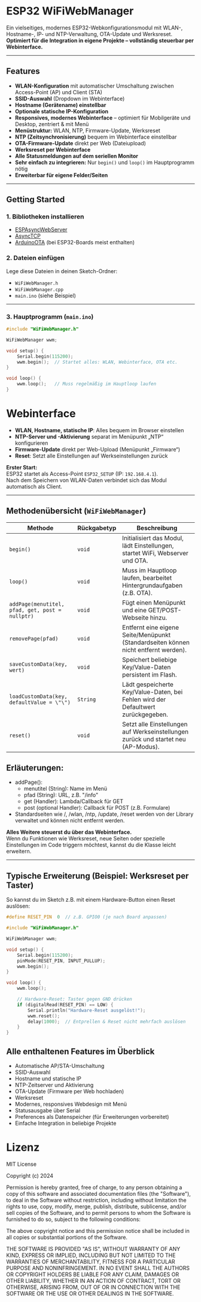 # ESP32 WiFiWebManager

Ein vielseitiges, modernes ESP32-Webkonfigurationsmodul mit WLAN-, Hostname-, IP- und NTP-Verwaltung, OTA-Update und Werksreset.  
**Optimiert für die Integration in eigene Projekte – vollständig steuerbar per Webinterface.**

---

## Features

- **WLAN-Konfiguration** mit automatischer Umschaltung zwischen Access-Point (AP) und Client (STA)
- **SSID-Auswahl** (Dropdown im Webinterface)
- **Hostname (Gerätename) einstellbar**
- **Optionale statische IP-Konfiguration**
- **Responsives, modernes Webinterface** – optimiert für Mobilgeräte und Desktop, zentriert & mit Menü
- **Menüstruktur:** WLAN, NTP, Firmware-Update, Werksreset
- **NTP (Zeitsynchronisierung)** bequem im Webinterface einstellbar
- **OTA-Firmware-Update** direkt per Web (Dateiupload)
- **Werksreset per Webinterface**
- **Alle Statusmeldungen auf dem seriellen Monitor**
- **Sehr einfach zu integrieren:** Nur `begin()` und `loop()` im Hauptprogramm nötig
- **Erweiterbar für eigene Felder/Seiten**

---

## Getting Started

### 1. **Bibliotheken installieren**

- [ESPAsyncWebServer](https://github.com/me-no-dev/ESPAsyncWebServer)
- [AsyncTCP](https://github.com/me-no-dev/AsyncTCP)
- [ArduinoOTA](https://github.com/esp8266/Arduino/tree/master/libraries/ArduinoOTA) (bei ESP32-Boards meist enthalten)

### 2. **Dateien einfügen**

Lege diese Dateien in deinen Sketch-Ordner:

- `WiFiWebManager.h`
- `WiFiWebManager.cpp`
- `main.ino` (siehe Beispiel)

---

### 3. **Hauptprogramm (`main.ino`)**

```cpp
#include "WiFiWebManager.h"

WiFiWebManager wwm;

void setup() {
    Serial.begin(115200);
    wwm.begin();  // Startet alles: WLAN, Webinterface, OTA etc.
}

void loop() {
    wwm.loop();   // Muss regelmäßig im Hauptloop laufen
}
```

# Webinterface

- **WLAN, Hostname, statische IP**: Alles bequem im Browser einstellen  
- **NTP-Server und -Aktivierung** separat im Menüpunkt „NTP“ konfigurieren  
- **Firmware-Update** direkt per Web-Upload (Menüpunkt „Firmware“)  
- **Reset**: Setzt alle Einstellungen auf Werkseinstellungen zurück

**Erster Start:**  
ESP32 startet als Access-Point `ESP32_SETUP` (IP: `192.168.4.1`).  
Nach dem Speichern von WLAN-Daten verbindet sich das Modul automatisch als Client.

---

## Methodenübersicht (`WiFiWebManager`)

| Methode                                         | Rückgabetyp | Beschreibung                                                                        |
| ----------------------------------------------- | ----------- | ----------------------------------------------------------------------------------- |
| `begin()`                                       | `void`      | Initialisiert das Modul, lädt Einstellungen, startet WiFi, Webserver und OTA.       |
| `loop()`                                        | `void`      | Muss im Hauptloop laufen, bearbeitet Hintergrundaufgaben (z.B. OTA).                |
| `addPage(menutitel, pfad, get, post = nullptr)` | `void`      | Fügt einen Menüpunkt und eine GET/POST-Webseite hinzu.                              |
| `removePage(pfad)`                              | `void`      | Entfernt eine eigene Seite/Menüpunkt (Standardseiten können nicht entfernt werden). |
| `saveCustomData(key, wert)`                     | `void`      | Speichert beliebige Key/Value-Daten persistent im Flash.                            |
| `loadCustomData(key, defaultValue = \"\")`      | `String`    | Lädt gespeicherte Key/Value-Daten, bei Fehlen wird der Defaultwert zurückgegeben.   |
| `reset()`                                       | `void`      | Setzt alle Einstellungen auf Werkseinstellungen zurück und startet neu (AP-Modus).  |

## Erläuterungen:

- addPage():
    - menutitel (String): Name im Menü
    - pfad (String): URL, z.B. "/info"
    - get (Handler): Lambda/Callback für GET
    - post (optional Handler): Callback für POST (z.B. Formulare)
- Standardseiten wie /, /wlan, /ntp, /update, /reset werden von der Library verwaltet und können nicht entfernt werden.


**Alles Weitere steuerst du über das Webinterface.**  
Wenn du Funktionen wie Werksreset, neue Seiten oder spezielle Einstellungen im Code triggern möchtest, kannst du die Klasse leicht erweitern.

---

## Typische Erweiterung (Beispiel: Werksreset per Taster)


So kannst du im Sketch z.B. mit einem Hardware-Button einen Reset auslösen:

```cpp
#define RESET_PIN  0  // z.B. GPIO0 (je nach Board anpassen)

#include "WiFiWebManager.h"

WiFiWebManager wwm;

void setup() {
    Serial.begin(115200);
    pinMode(RESET_PIN, INPUT_PULLUP);
    wwm.begin();
}

void loop() {
    wwm.loop();

    // Hardware-Reset: Taster gegen GND drücken
    if (digitalRead(RESET_PIN) == LOW) {
        Serial.println("Hardware-Reset ausgelöst!");
        wwm.reset();
        delay(1000);  // Entprellen & Reset nicht mehrfach auslösen
    }
}
```


## Alle enthaltenen Features im Überblick

- Automatische AP/STA-Umschaltung
- SSID-Auswahl
- Hostname und statische IP
- NTP-Zeitserver und Aktivierung
- OTA-Update (Firmware per Web hochladen)
- Werksreset
- Modernes, responsives Webdesign mit Menü
- Statusausgabe über Serial
- Preferences als Datenspeicher (für Erweiterungen vorbereitet)
- Einfache Integration in beliebige Projekte


# Lizenz

MIT License

Copyright (c) 2024

Permission is hereby granted, free of charge, to any person obtaining a copy
of this software and associated documentation files (the "Software"), to deal
in the Software without restriction, including without limitation the rights
to use, copy, modify, merge, publish, distribute, sublicense, and/or sell
copies of the Software, and to permit persons to whom the Software is
furnished to do so, subject to the following conditions:

The above copyright notice and this permission notice shall be included in all
copies or substantial portions of the Software.

THE SOFTWARE IS PROVIDED "AS IS", WITHOUT WARRANTY OF ANY KIND, EXPRESS OR
IMPLIED, INCLUDING BUT NOT LIMITED TO THE WARRANTIES OF MERCHANTABILITY,
FITNESS FOR A PARTICULAR PURPOSE AND NONINFRINGEMENT. IN NO EVENT SHALL THE
AUTHORS OR COPYRIGHT HOLDERS BE LIABLE FOR ANY CLAIM, DAMAGES OR OTHER
LIABILITY, WHETHER IN AN ACTION OF CONTRACT, TORT OR OTHERWISE, ARISING FROM,
OUT OF OR IN CONNECTION WITH THE SOFTWARE OR THE USE OR OTHER DEALINGS IN THE
SOFTWARE.

